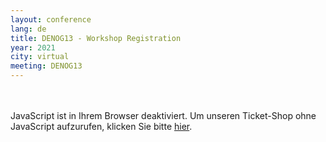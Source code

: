 ```yaml
---
layout: conference
lang: de
title: DENOG13 - Workshop Registration 
year: 2021
city: virtual
meeting: DENOG13
---
```

<br/>
<br/>
<pretix-widget event="https://pretix.eu/denog/denog13-workshops/"></pretix-widget>
<noscript>
   <div class="pretix-widget">
        <div class="pretix-widget-info-message">
            JavaScript ist in Ihrem Browser deaktiviert. Um unseren Ticket-Shop ohne JavaScript aufzurufen, klicken Sie bitte <a target="_blank" rel="noopener" href="https://pretix.eu/denog/denog13-workshops/">hier</a>.
        </div>
    </div>
</noscript>
